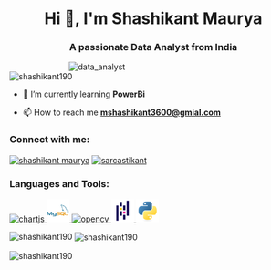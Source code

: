 <h1 align="center">Hi 👋, I'm Shashikant Maurya</h1>
<h3 align="center">A passionate Data Analyst from India</h3>

<img align="right" alt="data_analyst" width="400" src="https://i.pinimg.com/originals/cf/cf/8c/cfcf8c86a569d30b5dae709551634a5b.gif">

<p align="left"> <img src="https://komarev.com/ghpvc/?username=shashikant190&label=Profile%20views&color=0e75b6&style=flat" alt="shashikant190" /> </p>


- 🌱 I’m currently learning **PowerBi**

- 📫 How to reach me **mshashikant3600@gmial.com**

<h3 align="left">Connect with me:</h3>
<p align="left">
<a href="https://linkedin.com/in/shashikant maurya" target="blank"><img align="center" src="https://raw.githubusercontent.com/rahuldkjain/github-profile-readme-generator/master/src/images/icons/Social/linked-in-alt.svg" alt="shashikant maurya" height="30" width="40" /></a>
<a href="https://instagram.com/sarcastikant" target="blank"><img align="center" src="https://raw.githubusercontent.com/rahuldkjain/github-profile-readme-generator/master/src/images/icons/Social/instagram.svg" alt="sarcastikant" height="30" width="40" /></a>
</p>

<h3 align="left">Languages and Tools:</h3>
<p align="left"> <a href="https://www.chartjs.org" target="_blank" rel="noreferrer"> <img src="https://www.chartjs.org/media/logo-title.svg" alt="chartjs" width="40" height="40"/> </a> <a href="https://www.mysql.com/" target="_blank" rel="noreferrer"> <img src="https://raw.githubusercontent.com/devicons/devicon/master/icons/mysql/mysql-original-wordmark.svg" alt="mysql" width="40" height="40"/> </a> <a href="https://opencv.org/" target="_blank" rel="noreferrer"> <img src="https://www.vectorlogo.zone/logos/opencv/opencv-icon.svg" alt="opencv" width="40" height="40"/> </a> <a href="https://pandas.pydata.org/" target="_blank" rel="noreferrer"> <img src="https://raw.githubusercontent.com/devicons/devicon/2ae2a900d2f041da66e950e4d48052658d850630/icons/pandas/pandas-original.svg" alt="pandas" width="40" height="40"/> </a> <a href="https://www.python.org" target="_blank" rel="noreferrer"> <img src="https://raw.githubusercontent.com/devicons/devicon/master/icons/python/python-original.svg" alt="python" width="40" height="40"/> </a> </p>

<p><img align="left" src="https://github-readme-stats.vercel.app/api/top-langs?username=shashikant190&show_icons=true&locale=en&layout=compact" alt="shashikant190" /></p>

<p>&nbsp;<img align="center" src="https://github-readme-stats.vercel.app/api?username=shashikant190&show_icons=true&locale=en" alt="shashikant190" /></p>

<p><img align="center" src="https://github-readme-streak-stats.herokuapp.com/?user=shashikant190&" alt="shashikant190" /></p>
